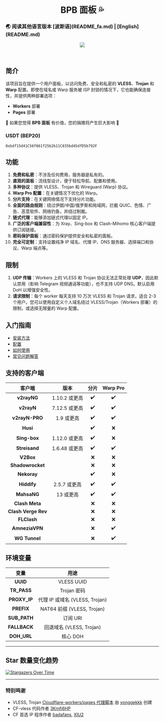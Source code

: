 <h1 align="center">BPB 面板 💦</h1>

<h3>🌏 阅读其他语言版本 [波斯语](README_fa.md) | [English](README.md)</h3>

<p align="center">
  <img src="docs/assets/images/panel-overview.jpg">
</p>
<br>

## 简介

该项目旨在提供一个用户面板，以访问免费、安全和私密的 **VLESS**、**Trojan** 和 **Warp** 配置。即使在域名或 Warp 服务被 ISP 封锁的情况下，它也能确保连接性，并提供两种部署选项：

- **Workers** 部署
- **Pages** 部署

🌟 如果您觉得 **BPB 面板** 有价值，您的捐赠将产生巨大影响 🌟

### USDT (BEP20)

```text
0xbdf15d41C56f861f25b2b11C835bd45dfD5b792F
```

## 功能

1.  **免费和私密**：不涉及任何费用，服务器是私有的。
2.  **直观的面板**：流线型设计，便于轻松导航、配置和使用。
3.  **多种协议**：提供 VLESS、Trojan 和 Wireguard (Warp) 协议。
4.  **Warp Pro 配置**：在关键情况下优化的 Warp。
5.  **分片支持**：在关键网络情况下支持分片功能。
6.  **全面的路由规则**：绕过伊朗/中国/俄罗斯和局域网，拦截 QUIC、色情、广告、恶意软件、网络钓鱼，并绕过制裁。
7.  **链式代理**：能够添加链式代理以固定 IP。
8.  **广泛的客户端兼容性**：为 Xray、Sing-box 和 Clash-Mihomo 核心客户端提供订阅链接。
9.  **密码保护面板**：通过密码保护提供安全和私密的面板。
10. **完全可定制**：支持设置纯净 IP 域名、代理 IP、DNS 服务器、选择端口和协议、Warp 端点等。

## 限制

1.  **UDP 传输**：Workers 上的 VLESS 和 Trojan 协议无法正常处理 **UDP**，因此默认禁用（影响 Telegram 视频通话等功能），也不支持 UDP DNS。默认启用 DoH 以增强安全性。
2.  **请求限制**：每个 worker 每天支持 10 万次 VLESS 和 Trojan 请求，适合 2-3 个用户。您可以使用自定义个人域名绕过 VLESS/Trojan（Workers 部署）的限制，或选择无限量的 Warp 配置。

## 入门指南

- [安装方法](https://bia-pain-bache.github.io/BPB-Worker-Panel/installation/wizard/)
- [配置](https://bia-pain-bache.github.io/BPB-Worker-Panel/configuration/)
- [如何使用](https://bia-pain-bache.github.io/BPB-Worker-Panel/usage/)
- [常见问题解答](https://bia-pain-bache.github.io/BPB-Worker-Panel/faq/)

## 支持的客户端

|       客户端        |     版本      |      分片      |      Warp Pro      |
| :-----------------: | :--------------: | :----------------: | :----------------: |
|     **v2rayNG**     | 1.10.2 或更高 | :heavy_check_mark: | :heavy_check_mark: |
|     **v2rayN**      | 7.12.5 或更高 | :heavy_check_mark: | :heavy_check_mark: |
|   **v2rayN-PRO**    |  1.9 或更高   | :heavy_check_mark: | :heavy_check_mark: |
|      **Husi**       |                  | :heavy_check_mark: |        :x:         |
|    **Sing-box**     | 1.12.0 或更高 | :heavy_check_mark: |        :x:         |
|    **Streisand**    | 1.6.48 或更高 | :heavy_check_mark: | :heavy_check_mark: |
|      **V2Box**      |                  |        :x:         |        :x:         |
|  **Shadowrocket**   |                  |        :x:         |        :x:         |
|     **Nekoray**     |                  | :heavy_check_mark: |        :x:         |
|     **Hiddify**     | 2.5.7 或更高  | :heavy_check_mark: | :heavy_check_mark: |
|     **MahsaNG**     |   13 或更高   | :heavy_check_mark: | :heavy_check_mark: |
|   **Clash Meta**    |                  |        :x:         |        :x:         |
| **Clash Verge Rev** |                  |        :x:         |        :x:         |
|     **FLClash**     |                  |        :x:         |        :x:         |
|   **AmneziaVPN**    |                  |        :x:         | :heavy_check_mark: |
|    **WG Tunnel**    |                  |        :x:         | :heavy_check_mark: |

## 环境变量

|   变量   |               用途                |
| :----------: | :--------------------------------: |
|   **UUID**   |             VLESS UUID             |
| **TR_PASS**  |          Trojan 密码           |
| **PROXY_IP** | 代理 IP 或域名 (VLESS, Trojan) |
|  **PREFIX**  |   NAT64 前缀 (VLESS, Trojan)   |
| **SUB_PATH** |         订阅 URI         |
| **FALLBACK** |  回退域名 (VLESS, Trojan)   |
| **DOH_URL**  |              核心 DOH              |

---

## Star 数量变化趋势

[![Stargazers Over Time](https://starchart.cc/bia-pain-bache/BPB-Worker-Panel.svg?variant=adaptive)](https://starchart.cc/bia-pain-bache/BPB-Worker-Panel)

---

### 特别鸣谢

- VLESS, Trojan [Cloudflare-workers/pages 代理脚本](https://github.com/yonggekkk/Cloudflare-workers-pages-vless) 由 [yonggekkk](https://github.com/yonggekkk) 创建
- CF-vless 代码作者 [3Kmfi6HP](https://github.com/3Kmfi6HP/EDtunnel)
- CF 首选 IP 程序作者 [badafans](https://github.com/badafans/Cloudflare-IP-SpeedTest), [XIU2](https://github.com/XIU2/CloudflareSpeedTest)